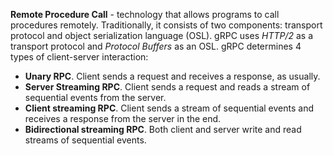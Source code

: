 **Remote Procedure Call** - technology that allows programs to call procedures remotely. Traditionally, it consists of two components: transport protocol and object serialization language (OSL). gRPC uses *HTTP/2* as a transport protocol and *Protocol Buffers* as an OSL.
gRPC determines 4 types of client-server interaction:
- **Unary RPC**. Client sends a request and receives a response, as usually.
- **Server Streaming RPC**. Client sends a request and reads a stream of sequential events from the server.
- **Client streaming RPC**. Client sends a stream of sequential events and receives a response from the server in the end.
- **Bidirectional streaming RPC**. Both client and server write and read streams of sequential events.
